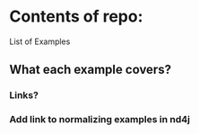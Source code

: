 # Contents of repo:

List of Examples

## What each example covers?

### Links?

### Add link to normalizing examples in nd4j
